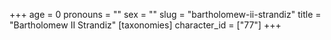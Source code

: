 +++
age = 0
pronouns = ""
sex = ""
slug = "bartholomew-ii-strandiz"
title = "Bartholomew II Strandiz"
[taxonomies]
character_id = ["77"]
+++


